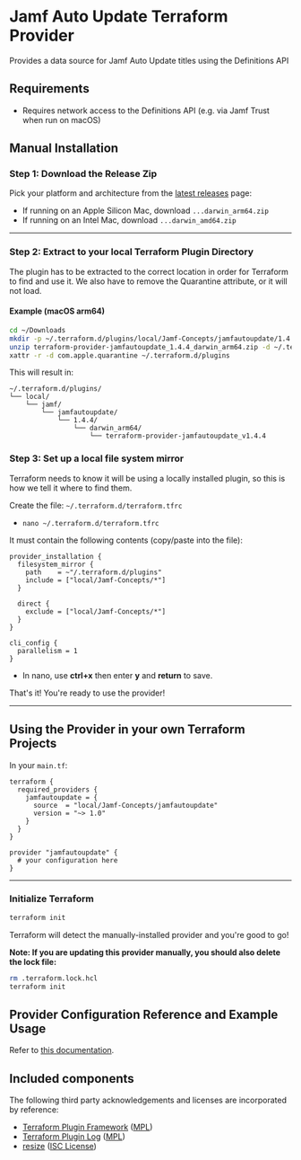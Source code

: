 # Jamf Auto Update Terraform Provider

Provides a data source for Jamf Auto Update titles using the Definitions API

## Requirements

* Requires network access to the Definitions API (e.g. via Jamf Trust when run on macOS)

## Manual Installation

### Step 1: Download the Release Zip

Pick your platform and architecture from the [latest releases](https://github.com/Jamf-Concepts/terraform-provider-jamfautoupdate/releases/latest) page:

* If running on an Apple Silicon Mac, download `...darwin_arm64.zip`
* If running on an Intel Mac, download `...darwin_amd64.zip`

---

### Step 2: Extract to your local Terraform Plugin Directory

The plugin has to be extracted to the correct location in order for Terraform to find and use it. We also have to remove the Quarantine attribute, or it will not load.

#### Example (macOS arm64)

```bash
cd ~/Downloads
mkdir -p ~/.terraform.d/plugins/local/Jamf-Concepts/jamfautoupdate/1.4.4/darwin_arm64
unzip terraform-provider-jamfautoupdate_1.4.4_darwin_arm64.zip -d ~/.terraform.d/plugins/local/Jamf-Concepts/jamfautoupdate/1.4.4/darwin_arm64
xattr -r -d com.apple.quarantine ~/.terraform.d/plugins
```

This will result in:

```
~/.terraform.d/plugins/
└── local/
    └── jamf/
        └── jamfautoupdate/
            └── 1.4.4/
                └── darwin_arm64/
                    └── terraform-provider-jamfautoupdate_v1.4.4
```

### Step 3: Set up a local file system mirror

Terraform needs to know it will be using a locally installed plugin, so this is how we tell it where to find them.

Create the file: `~/.terraform.d/terraform.tfrc`

* `nano ~/.terraform.d/terraform.tfrc`

It must contain the following contents (copy/paste into the file):

```hcl
provider_installation {
  filesystem_mirror {
    path    = ~"/.terraform.d/plugins"
    include = ["local/Jamf-Concepts/*"]
  }
  
  direct {
    exclude = ["local/Jamf-Concepts/*"]
  }
}

cli_config {
  parallelism = 1
}
```

* In nano, use **ctrl+x** then enter **y** and **return** to save.

That's it! You're ready to use the provider!

---

## Using the Provider in your own Terraform Projects

In your `main.tf`:

```hcl
terraform {
  required_providers {
    jamfautoupdate = {
      source  = "local/Jamf-Concepts/jamfautoupdate"
      version = "~> 1.0"
    }
  }
}

provider "jamfautoupdate" {
  # your configuration here
}
```

---

### Initialize Terraform

```bash
terraform init
```

Terraform will detect the manually-installed provider and you're good to go!

**Note: If you are updating this provider manually, you should also delete the lock file:**

```bash
rm .terraform.lock.hcl
terraform init
```

## Provider Configuration Reference and Example Usage

Refer to [this documentation](./docs).

## Included components

The following third party acknowledgements and licenses are incorporated by reference:

* [Terraform Plugin Framework](https://github.com/hashicorp/terraform-plugin-framework) ([MPL](https://github.com/hashicorp/terraform-plugin-framework?tab=MPL-2.0-1-ov-file))
* [Terraform Plugin Log](https://github.com/hashicorp/terraform-plugin-log) ([MPL](https://github.com/hashicorp/terraform-plugin-log?tab=MPL-2.0-1-ov-file))
* [resize](https://github.com/nfnt/resize) ([ISC License](https://github.com/nfnt/resize/blob/master/LICENSE))
